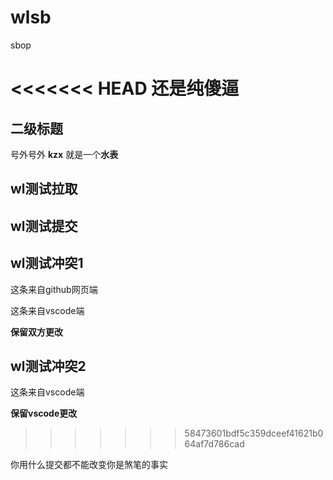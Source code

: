 # wlsb
sbop

<<<<<<< HEAD
还是纯傻逼
=======
## 二级标题
号外号外 **kzx** 就是一个**水表**

## wl测试拉取

## wl测试提交

## wl测试冲突1

这条来自github网页端

这条来自vscode端

**保留双方更改**

## wl测试冲突2

这条来自vscode端

**保留vscode更改**
>>>>>>> 58473601bdf5c359dceef41621b064af7d786cad

你用什么提交都不能改变你是煞笔的事实
